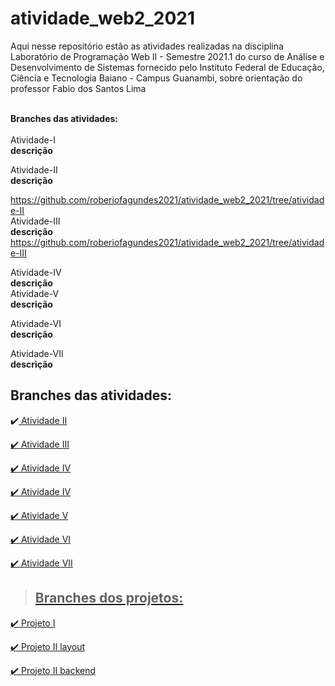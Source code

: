 # atividade_web2_2021

Aqui nesse repositório estão as atividades realizadas na disciplina Laboratório de Programação Web II - Semestre 2021.1 do curso de Análise e Desenvolvimento de Sistemas fornecido pelo  Instituto Federal de Educação, Ciência e Tecnologia Baiano - Campus Guanambi, sobre orientação do professor Fabio dos Santos Lima<br><br>

<b>Branches das atividades:</b><br><br>
Atividade-I<br>
<b>descrição</b><br>

 Atividade-II<br>
 <b>descrição</b><br>
 
https://github.com/roberiofagundes2021/atividade_web2_2021/tree/atividade-II<br>
 Atividade-III<br>
 <b>descrição</b><br>
 https://github.com/roberiofagundes2021/atividade_web2_2021/tree/atividade-III<br>
 
 Atividade-IV<br>
  <b>descrição</b><br>
 Atividade-V<br>
 <b>descrição</b><br>
 
 Atividade-VI<br>
 <b>descrição</b><br>
 
 Atividade-VII<br>
 <b>descrição</b><br>
 
 ##  Branches das atividades:
:heavy_check_mark:<a href="https://github.com/roberiofagundes2021/atividade_web2_2021">
Atividade II
  
:heavy_check_mark:<a href="https://github.com/roberiofagundes2021/atividade_web2_2021/tree/Atividade-III">
Atividade III
  
:heavy_check_mark: <a href="https://github.com/roberiofagundes2021/atividade_web2_2021/tree/AtividadeIV">
Atividade IV
  
:heavy_check_mark: <a href="https://github.com/MonalyzaLima/web2-2021.1-1/tree/AtividadeIV-correção">
Atividade IV 
  
:heavy_check_mark: <a href="https://github.com/MonalyzaLima/web2-2021.1-1/tree/AtividadeV">
Atividade V 
  
:heavy_check_mark: <a href="https://github.com/MonalyzaLima/web2-2021.1-1/tree/AtividadeVI">
Atividade VI
  
:heavy_check_mark: <a href="https://github.com/MonalyzaLima/web2-2021.1-1/tree/AtividadeVII">
Atividade VII 
  
> ##  Branches dos projetos:
:heavy_check_mark:<a href="https://github.com/roberiofagundes2021/atividade_web2_2021/tree/Projeto1-1Unidade">
Projeto I
  
:heavy_check_mark:<a href="">
Projeto II layout
  
:heavy_check_mark:<a href="">
Projeto II backend
 
 
